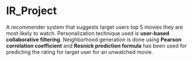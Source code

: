# IR_Project

A recommender system that suggests target users top 5 movies they are most likely to watch. Personalization technique used is <b>user-based collaborative filtering</b>. 
Neighborhood generation is done using <b>Pearson correlation coefficient</b> and <b>Resnick prediction formula</b> has been used for predicting the rating for target user for an unwatched movie.
